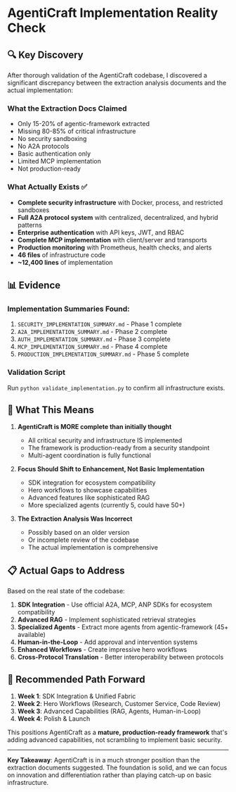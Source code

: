 # AgentiCraft Implementation Reality Check

## 🔍 Key Discovery

After thorough validation of the AgentiCraft codebase, I discovered a significant discrepancy between the extraction analysis documents and the actual implementation:

### What the Extraction Docs Claimed
- Only 15-20% of agentic-framework extracted
- Missing 80-85% of critical infrastructure
- No security sandboxing
- No A2A protocols
- Basic authentication only
- Limited MCP implementation
- Not production-ready

### What Actually Exists ✅
- **Complete security infrastructure** with Docker, process, and restricted sandboxes
- **Full A2A protocol system** with centralized, decentralized, and hybrid patterns
- **Enterprise authentication** with API keys, JWT, and RBAC
- **Complete MCP implementation** with client/server and transports
- **Production monitoring** with Prometheus, health checks, and alerts
- **46 files** of infrastructure code
- **~12,400 lines** of implementation

## 📊 Evidence

### Implementation Summaries Found:
1. `SECURITY_IMPLEMENTATION_SUMMARY.md` - Phase 1 complete
2. `A2A_IMPLEMENTATION_SUMMARY.md` - Phase 2 complete
3. `AUTH_IMPLEMENTATION_SUMMARY.md` - Phase 3 complete
4. `MCP_IMPLEMENTATION_SUMMARY.md` - Phase 4 complete
5. `PRODUCTION_IMPLEMENTATION_SUMMARY.md` - Phase 5 complete

### Validation Script
Run `python validate_implementation.py` to confirm all infrastructure exists.

## 🎯 What This Means

1. **AgentiCraft is MORE complete than initially thought**
   - All critical security and infrastructure IS implemented
   - The framework is production-ready from a security standpoint
   - Multi-agent coordination is fully functional

2. **Focus Should Shift to Enhancement, Not Basic Implementation**
   - SDK integration for ecosystem compatibility
   - Hero workflows to showcase capabilities
   - Advanced features like sophisticated RAG
   - More specialized agents (currently 5, could have 50+)

3. **The Extraction Analysis Was Incorrect**
   - Possibly based on an older version
   - Or incomplete review of the codebase
   - The actual implementation is comprehensive

## 📋 Actual Gaps to Address

Based on the real state of the codebase:

1. **SDK Integration** - Use official A2A, MCP, ANP SDKs for ecosystem compatibility
2. **Advanced RAG** - Implement sophisticated retrieval strategies
3. **Specialized Agents** - Extract more agents from agentic-framework (45+ available)
4. **Human-in-the-Loop** - Add approval and intervention systems
5. **Enhanced Workflows** - Create impressive hero workflows
6. **Cross-Protocol Translation** - Better interoperability between protocols

## 🚀 Recommended Path Forward

1. **Week 1**: SDK Integration & Unified Fabric
2. **Week 2**: Hero Workflows (Research, Customer Service, Code Review)
3. **Week 3**: Advanced Capabilities (RAG, Agents, Human-in-Loop)
4. **Week 4**: Polish & Launch

This positions AgentiCraft as a **mature, production-ready framework** that's adding advanced capabilities, not scrambling to implement basic security.

---

**Key Takeaway**: AgentiCraft is in a much stronger position than the extraction documents suggested. The foundation is solid, and we can focus on innovation and differentiation rather than playing catch-up on basic infrastructure.
